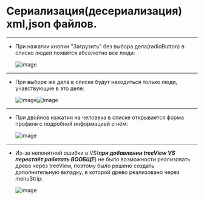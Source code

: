 # Сериализация(десериализация) xml,json файлов.
***
* При нажатии кнопки "Загрузить" без выбора дела(radioButton) в списко людей появятся абсолютно все люди: 
  
  ![image](https://user-images.githubusercontent.com/112769189/229632139-f784cdfd-d89a-4914-ab8f-79b14f85c924.png)
***
* При выборе же дела в списке будут находиться только люди, учавствующие в это деле: 
  
  ![image](https://user-images.githubusercontent.com/112769189/229634866-25b55a08-408b-451e-b8da-cb47afe5ff21.png)![image](https://user-images.githubusercontent.com/112769189/229634927-dd0e85b4-941c-486b-b1e4-7f2c7c79545d.png)
***
* При двойнов нажатии на человека в списке открывается форма профиля с подробной информацией о нём: 
  
  ![image](https://user-images.githubusercontent.com/112769189/229632734-ed434aa6-7a9f-4dfb-90ff-8872d8fe4f7b.png)
***
* Из-за непонятной ошибки в VS(***при добавлении treeView VS перестаёт работать ВООБЩЕ***) не было возможности реализовать древо через treeView, поэтому было решено создать дополнительную вкладку, в которой древо реализовано через menuStrip:
  
  ![image](https://user-images.githubusercontent.com/112769189/229633347-a4fc28ba-9dc0-4d6d-973f-c80240c3a22a.png)
